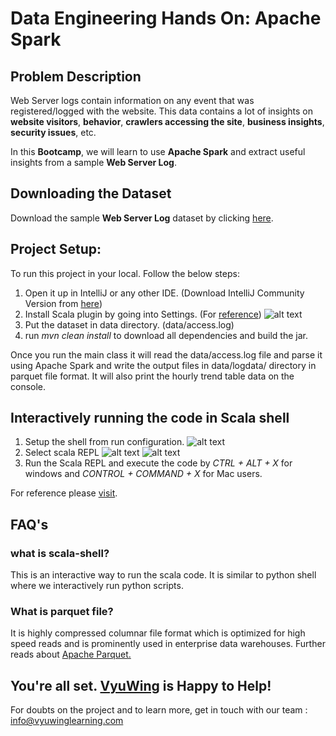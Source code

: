 # Data Engineering Hands On: Apache Spark

## Problem Description
Web Server logs contain information on any event that was registered/logged with the website. This data contains a lot of insights on **website visitors**, **behavior**, **crawlers accessing the site**, **business insights**, **security issues**, etc.

In this **Bootcamp**, we will learn to use **Apache Spark**  and extract useful insights from a sample **Web Server Log**.

## Downloading the Dataset
Download the sample **Web Server Log** dataset by clicking <a href="https://drive.google.com/file/d/1DwIFBu5PvxN7dqL34UA7uyDQAhrIPrbD/view? usp=sharing">here</a>.

## Project Setup:
To run this project in your local. Follow the below steps: 
1) Open it up in IntelliJ or any other IDE. (Download IntelliJ Community Version from <a href="https://www.jetbrains.com/idea/download/#section=linux"> here</a>)
2) Install Scala plugin by going into Settings. (For <a href="https://www.jetbrains.com/help/idea/discover-intellij-idea-for-scala.html">reference</a>)
![alt text](https://resources.jetbrains.com/help/img/idea/2021.2/scala_plugin_page.png)
3) Put the dataset in data directory. (data/access.log)
4) run _mvn clean install_ to download all dependencies and build the jar.

Once you run the main class it will read the data/access.log file and parse it using Apache Spark and write the output files in data/logdata/ directory in parquet file format. It will also print the hourly trend table data on the console.

## Interactively running the code in Scala shell
1) Setup the shell from run configuration.
![alt text](https://confluence.jetbrains.com/download/attachments/51963517/run_scala_console2.png?version=1&modificationDate=1382376466000&api=v2)
2) Select scala REPL
![alt text](https://i.ibb.co/GTz1bsN/Screenshot-2021-10-01-at-10-02-20-AM.png)
![alt text](https://i.ibb.co/cL3m0pD/Screenshot-2021-10-01-at-10-01-42-AM.png)
3) Run the Scala REPL and execute the code by _CTRL + ALT + X_  for windows and _CONTROL + COMMAND + X_ for Mac users.

For reference please <a href="https://www.jetbrains.com/help/idea/run-debug-configuration-scala-console.html">visit</a>.

## FAQ's
### what is scala-shell?
This is an interactive way to run the scala code. It is similar to python shell where we interactively run python scripts.

### What is parquet file?
It is highly compressed columnar file format which is optimized for high speed reads and is prominently used in enterprise data warehouses.  Further reads about <a href="https://databricks.com/glossary/what-is-parquet">Apache Parquet.</a>


## You're all set. <a href="https://vyuwinglearning.com/">VyuWing</a> is Happy to Help!

For doubts on the project and to learn more, get in touch with our team : info@vyuwinglearning.com
